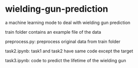 # wielding-gun-prediction
a machine learning mode to deal with wielding gun prediction

train folder contains an example file of the data

preprocess.py: preprocess original data from train folder

task2.ipynb: task1 and task2 have same code except the target

task3.ipynb: code to predict the lifetime of the wielding gun
